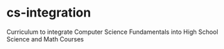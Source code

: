 # cs-integration

Curriculum to integrate Computer Science Fundamentals into High School Science and Math Courses
